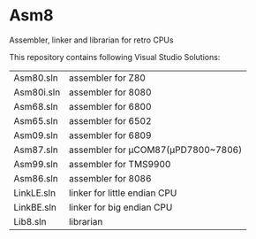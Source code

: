 Asm8
====

Assembler, linker and librarian for retro CPUs

This repository contains following Visual Studio Solutions:

|  |  |
| --- | --- |
|Asm80.sln|assembler for Z80|
|Asm80i.sln|assembler for 8080|
|Asm68.sln|assembler for 6800|
|Asm65.sln|assembler for 6502|
|Asm09.sln|assembler for 6809|
|Asm87.sln|assembler for μCOM87(μPD7800~7806)|
|Asm99.sln|assembler for TMS9900|
|Asm86.sln|assembler for 8086|
|LinkLE.sln|linker for little endian CPU|
|LinkBE.sln|linker for big endian CPU|
|Lib8.sln|librarian|
